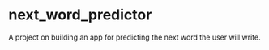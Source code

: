 # next_word_predictor
A project on building an app for predicting the next word the user will write.
